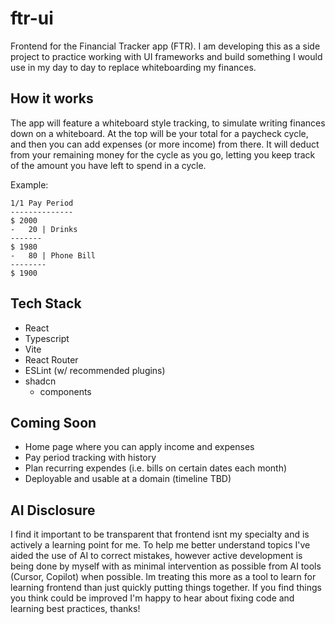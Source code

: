 # ftr-ui

Frontend for the Financial Tracker app (FTR). I am developing this as a side project to practice working with UI frameworks and build something I would use in my day to day to replace whiteboarding my finances.

## How it works

The app will feature a whiteboard style tracking, to simulate writing finances down on a whiteboard. At the top will be your total for a paycheck cycle, and then you can add expenses (or more income) from there. It will deduct from your remaining money for the cycle as you go, letting you keep track of the amount you have left to spend in a cycle.

Example:

```
1/1 Pay Period
--------------
$ 2000
-   20 | Drinks
-------
$ 1980
-   80 | Phone Bill
--------
$ 1900
```

## Tech Stack

- React
- Typescript
- Vite
- React Router
- ESLint (w/ recommended plugins)
- shadcn
  - components

## Coming Soon

- Home page where you can apply income and expenses
- Pay period tracking with history
- Plan recurring expendes (i.e. bills on certain dates each month)
- Deployable and usable at a domain (timeline TBD)

## AI Disclosure

I find it important to be transparent that frontend isnt my specialty and is actively a learning point for me. To help me better understand topics I've aided the use of AI to correct mistakes, however active development is being done by myself with as minimal intervention as possible from AI tools (Cursor, Copilot) when possible. Im treating this more as a tool to learn for learning frontend than just quickly putting things together. If you find things you think could be improved I'm happy to hear about fixing code and learning best practices, thanks!
